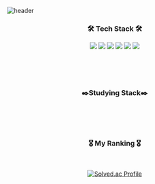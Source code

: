 ![header](https://capsule-render.vercel.app/api?type=waving&color=auto&height=300&section=header&text=siajin&fontSize=90&animation=fadeIn&fontAlignY=38&desc=who%20just%20like%20coding&descAlignY=52&descAlign=65)


<h3 align="center">🛠 Tech Stack 🛠</h3>
<p align="center">
<img src="https://img.shields.io/static/v1?style=for-the-badge&message=React&color=61DAFB&logo=React&logoColor=black&label="/>
<img src="https://img.shields.io/badge/React Native-61DAFB?style=for-the-badge&logo=React&logoColor=black"/>
<img src="https://img.shields.io/badge/Next-010101?style=for-the-badge&logo=next.js&logoColor=white">
<img src="https://img.shields.io/static/v1?style=for-the-badge&message=Django&color=092E20&logo=Django&logoColor=FFFFFF&label="/>
<img src="https://img.shields.io/static/v1?style=for-the-badge&message=graphql&color=E10098&logo=GraphQl&logoColor=white&label="/>
<img src="https://img.shields.io/static/v1?style=for-the-badge&message=Node.js&color=339933&logo=Node.js&logoColor=FFFFFF&label="/>
</p>

<br><br><br>

<h3 align="center">✒️Studying Stack✒️</h3>
<p align="center">

</p>

<br><br><br>
     
<h3 align="center">🎖  My Ranking  🎖</h3>
<div align="center">
<br>
  
[![Solved.ac Profile](http://mazassumnida.wtf/api/v2/generate_badge?boj=siajin)](https://solved.ac/siajin/)

